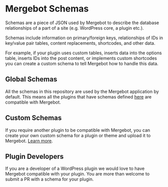 # Mergebot Schemas

Schemas are a piece of JSON used by Mergebot to describe the database relationships of a part of a site (e.g. WordPress core, a plugin etc.). 

Schemas include information on primary/foreign keys, relationships of IDs in key/value pair tables, content replacements, shortcodes, and other data. 

For example, if your plugin uses custom tables, inserts data into the options table, inserts IDs into the post content, or implements custom shortcodes you can create a custom schema to tell Mergebot how to handle this data.

## Global Schemas

All the schemas in this repository are used by the Mergebot application by default. This means all the plugins that have schemas defined [here](https://github.com/deliciousbrains/mergebot-schemas/tree/master/plugins) are compatible with Mergebot.

## Custom Schemas

If you require another plugin to be compatible with Mergebot, you can create your own custom schema for a plugin or theme and upload it to Mergebot. [Learn more](https://github.com/deliciousbrains/mergebot-schemas/tree/master/ANATOMY.md).

## Plugin Developers

If you are a developer of a WordPress plugin we would love to have Mergebot compatible with your plugin. You are more than welcome to submit a PR with a schema for your plugin.
